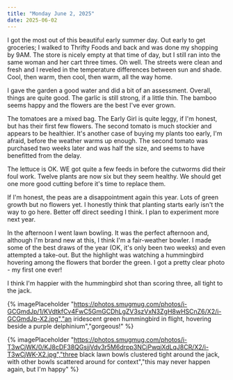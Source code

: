 ```yaml
---
title: "Monday June 2, 2025"
date: 2025-06-02
---
```


I got the most out of this beautiful early summer day.  Out early to get groceries; I walked to Thrifty Foods and back and was done my shopping by 9AM. The store is nicely empty at that time of day, but I still ran into the same woman and her cart three times.  Oh well.  The streets were clean and fresh and I reveled in the temperature differences between sun and shade.  Cool, then warm, then cool, then warm, all the way home.

I gave the garden a good water and did a bit of an assessment.  Overall, things are quite good.  The garlic is still strong, if a little thin.  The bamboo seems happy and the flowers are the best I've ever grown. 

The tomatoes are a mixed bag.  The Early Girl is quite leggy, if I'm honest, but has their first few flowers.  The second tomato is much stockier and appears to be healthier.  It's another case of buying my plants too early, I'm afraid, before the weather warms up enough.  The second tomato was purchased two weeks later and was half the size, and seems to have benefitted from the delay.

The lettuce is OK.  WE got quite a few feeds in before the cutworms did their foul work. Twelve plants are now six but they seem healthy.  We should get one more good cutting before it's time to replace them.

If I'm honest, the peas are a disappointment again this year.  Lots of green growth but no flowers yet.  I honestly think that planting starts early isn't the way to go here.  Better off direct seeding I think.  I plan to experiment more next year.

In the afternoon I went lawn bowling.  It was the perfect afternoon and, although I'm brand new at this, I think I'm a fair-weather bowler.  I made some of the best draws of the year (OK, it's only been two weeks) and even attempted a take-out.  But the highlight was watching a hummingbird hovering among the flowers that border the green.  I got a pretty clear photo - my first one ever!

I think I'm happier with the hummingbird shot than scoring three, all tight to the jack.  

{% imagePlaceholder "https://photos.smugmug.com/photos/i-GCGmdJp/1/KVdtkfCv4FwC5GmGCDhLgZV3szVxN3ZgH8wHSCnZ6/X2/i-GCGmdJp-X2.jpg","an iridescent green hummingbird in flight, hovering beside a purple delphinium","gorgeous!" %}

{% imagePlaceholder "https://photos.smugmug.com/photos/i-T3wCjWK/0/KJ8cDF38QGsjjVdv3r5M6drpp3NCjPwqjXdLqJ8CR/X2/i-T3wCjWK-X2.jpg","three black lawn bowls clustered tight around the jack, with other bowls scattered around for context","this may never happen again, but I'm happy" %}
